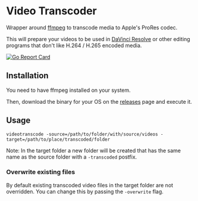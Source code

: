 # Video Transcoder
Wrapper around [ffmpeg](https://ffmpeg.org/) to transcode media to Apple's ProRes codec.

This will prepare your videos to be used in [DaVinci Resolve](https://www.richardlackey.com/avc-hevc-transcode-davinci-resolve/) or other editing programs that don't like H.264 / H.265 encoded media. 

[![Go Report Card](https://goreportcard.com/badge/github.com/TrafeX/videotranscoder)](https://goreportcard.com/report/github.com/TrafeX/videotranscoder)

## Installation

You need to have ffmpeg installed on your system.

Then, download the binary for your OS on the [releases](https://github.com/TrafeX/videotranscoder/releases) page and execute it.

## Usage

```
videotranscode -source=/path/to/folder/with/source/videos -target=/path/to/place/transcoded/folder
```

Note: In the target folder a new folder will be created that has the same name as the source folder with a `-transcoded` postfix.


### Overwrite existing files
By default existing transcoded video files in the target folder are not overridden. You can change this by passing the `-overwrite` flag.